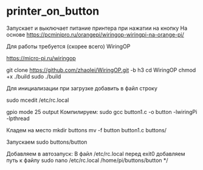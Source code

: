 # printer_on_button

Запускает и выключает питание принтера при нажатии на кнопку
На основе https://pcminipro.ru/orangepi/wiringop-wiringpi-na-orange-pi/

Для работы требуется (скорее всего) WiringOP

https://micro-pi.ru/wiringop 

git clone https://github.com/zhaolei/WiringOP.git -b h3
cd WiringOP
chmod +x ./build
sudo ./build

Для инициализации при загрузке добавить в файл строку

sudo mcedit /etc/rc.local

gpio mode 25 output
Компилируем:
	sudo gcc button1.c -o button -lwiringPi -lpthread

Кладем на место
	mkdir buttons
	mv -f  button button1.c  buttons/

Запускаем
	sudo buttons/button

Добавляем в автозапуск:
В файл /etc/rc.local перед  exit0  добавляем путь к файлу
	sudo nano /etc/rc.local
	/home/pi/buttons/button
*/
